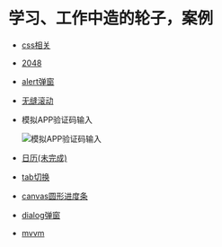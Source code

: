 # 学习、工作中造的轮子，案例
  - [css相关](https://codepen.io/nikoohp/pens/public)
  - [2048](https://nikoohp.github.io/demos/2048/index.html)
  - [alert弹窗](https://nikoohp.github.io/demos/alert/index.html)
  - [无缝滚动](https://nikoohp.github.io/demos/marquee/index.html)
  - 模拟APP验证码输入

    ![模拟APP验证码输入][github]

    [github]: https://nikoohp.github.io/images/APP-sms-code-input.png "模拟APP验证码输入"
  - [日历(未完成)](https://nikoohp.github.io/demos/calendar/index.html)
  - [tab切换](https://nikoohp.github.io/demos/tab/index.html)
  - [canvas圆形进度条](https://nikoohp.github.io/demos/canvasLoading/index.html)
  - [dialog弹窗](https://nikoohp.github.io/demos/dialog/index.html)
  - [mvvm](https://github.com/nikoohp/fe-study-demo/blob/master/mvvm/mvvm.js)
